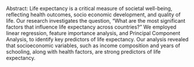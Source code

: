 Abstract: Life expectancy is a critical measure of societal well-being, reflecting health outcomes, socio economic development, and quality of life. Our research investigates the question, “What are the most significant factors that influence life expectancy across countries?” We employed linear regression, feature importance analysis, and Principal Component Analysis, to identify key predictors of life expectancy. Our analysis revealed that socioeconomic variables, such as income composition and years of schooling, along with health factors, are strong predictors of life expectancy.
